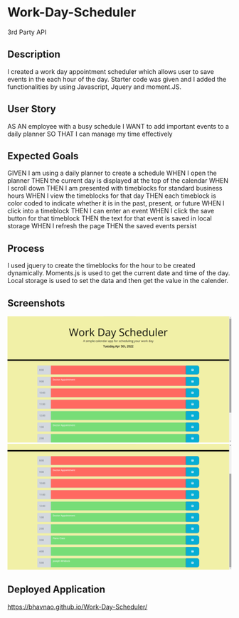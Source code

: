 # Work-Day-Scheduler
3rd Party API

## Description
I created a work day appointment scheduler which allows user to save events in the each hour of the day. Starter code was given and I added the functionalities by using Javascript, Jquery and  moment.JS.


## User Story
AS AN employee with a busy schedule
I WANT to add important events to a daily planner
SO THAT I can manage my time effectively

## Expected Goals
GIVEN I am using a daily planner to create a schedule
WHEN I open the planner
THEN the current day is displayed at the top of the calendar
WHEN I scroll down
THEN I am presented with timeblocks for standard business hours
WHEN I view the timeblocks for that day
THEN each timeblock is color coded to indicate whether it is in the past, present, or future
WHEN I click into a timeblock
THEN I can enter an event
WHEN I click the save button for that timeblock
THEN the text for that event is saved in local storage
WHEN I refresh the page
THEN the saved events persist

## Process
I used jquery to create the timeblocks for the hour to be created dynamically.
Moments.js is used to get the current date and time of the day. Local storage is used to set the data and then get the value in the calender. 

## Screenshots
![Info page](./assets/images/Screenshot-1.png)
![Info page](./assets/images/Screenshot-2.png)
## Deployed Application
https://bhavnao.github.io/Work-Day-Scheduler/
 